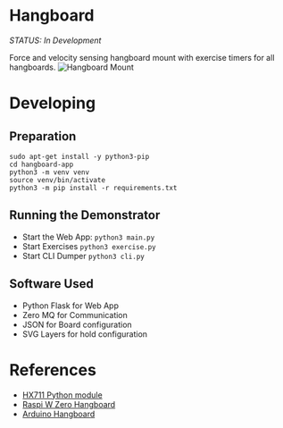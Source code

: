 # Hangboard 

*STATUS: In Development*

Force and velocity sensing hangboard mount with exercise timers for all hangboards.
![Hangboard Mount](./images/IsometrixBoard.png|width=100px)

# Developing

## Preparation
``` 
sudo apt-get install -y python3-pip
cd hangboard-app
python3 -m venv venv
source venv/bin/activate
python3 -m pip install -r requirements.txt
```

## Running the Demonstrator
+ Start the Web App: `python3 main.py`
+ Start Exercises `python3 exercise.py`
+ Start CLI Dumper `python3 cli.py`

## Software Used
- Python Flask for Web App
- Zero MQ for Communication
- JSON for Board configuration
- SVG Layers for hold configuration


# References
+ [HX711 Python module](https://github.com/gandalf15/HX711/)
+ [Raspi W Zero Hangboard](https://github.com/adrianlzt/piclimbing)
+ [Arduino Hangboard](https://github.com/oalam/isometryx)

